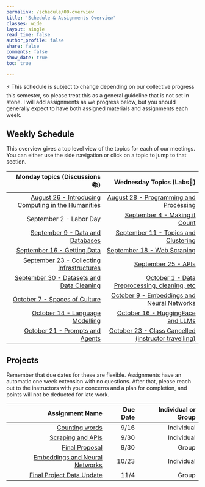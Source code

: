 ```yaml
---
permalink: /schedule/00-overview
title: 'Schedule & Assignments Overview'
classes: wide
layout: single
read_time: false
author_profile: false
share: false
comments: false
show_date: true
toc: true

---
```


<div class="notice--info">⚡️ This schedule is subject to change depending on our collective progress this semester, so please treat this as a general guideline that is not set in stone. I will add assignments as we progress below, but you should generally expect to have both assigned materials and assignments each week.</div>

## Weekly Schedule

This overview gives a top level view of the topics for each of our meetings. You can either use the side navigation or click on a topic to jump to that section.


|   Monday topics (Discussions📚)  | Wednesday Topics (Labs🔬) |
| -----------------: | --------------: |
|[August 26 - Introducing Computing in the Humanities]({{site.baseurl}}/schedule/01-introducing-computing-in-the-humanities/) |[August 28 - Programming and Processing]({{site.baseurl}}/schedule/02-programming-and-processing/)|
|September 2 - Labor Day|[September 4 - Making it Count]({{site.baseurl}}/schedule/03-change-over-time-histories-of-computing/)|
|[September 9 - Data and Databases]({{site.baseurl}}/schedule/04-data-databases/)|[September 11 - Topics and Clustering]({{site.baseurl}}/schedule/05-topics-and-clustering/)|
|[September 16 - Getting Data]({{site.baseurl}}/schedule/06-getting-data/)|[September 18 - Web Scraping]({{site.baseurl}}/schedule/07-web-scraping/)|
|[September 23 - Collecting Infrastructures]({{site.baseurl}}/schedule/08-collections/)|[September 25 - APIs]({{site.baseurl}}/schedule/09-apis/)|
|[September 30 - Datasets and Data Cleaning]({{site.baseurl}}/schedule/10-datasets/)|[October 1 - Data Preprocessing, cleaning, etc](https://github.com/lucianli123/embeddings-demo)|
|[October 7 - Spaces of Culture]({{site.baseurl}}/schedule/12-spaces/)|[October 9 - Embeddings and Neural Networks](https://docs.google.com/document/d/18ewRpeb8RR42ExBqrKgbm2tHG5mh-Xuq-moKMJPgL6k/edit?usp=sharing)|
|[October 14 - Language Modelling]({{site.baseurl}}/schedule/13-llms/) | [October 16 - HuggingFace and LLMs]()|
|[October 21 - Prompts and Agents]({{site.baseurl}}/schedule/14-prompting/) | [October 23 - Class Cancelled (instructor travelling)]()|


## Projects
Remember that due dates for these are flexible. Assignments have an automatic one week extension with no questions. After that, please reach out to the instructors with your concerns and a plan for completion, and points will not be deducted for late work. 

|   Assignment Name  | Due Date | Individual or Group|
| -----------------: | --------------: |--------------:|
| [Counting words](https://github.com/lucianli123/project1-counting-words/tree/main) | 9/16 | Individual |
| [Scraping and APIs](https://github.com/lucianli123/project2-api) | 9/30 | Individual |
| [Final Proposal](https://docs.google.com/document/d/1R64xw_oFINtO-XhuSry771zzT-ePb8OD9cIvTJtp7tA/edit?usp=sharing) | 9/30 | Group |
| [Embeddings and Neural Networks](https://github.com/lucianli123/project3-embeddings) | 10/23 | Individual |
| [Final Project Data Update](https://docs.google.com/document/d/1xhEW3CKEZ_XKzvAhbtv5jWMlE-6uFReMo3s6nYnQNKw/edit?usp=sharing) | 11/4 | Group |

